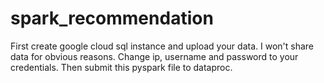 # spark_recommendation
First create google cloud sql instance and upload your data. I won't share data for obvious reasons.
Change ip, username and password to your credentials.
Then submit this pyspark file to dataproc.
